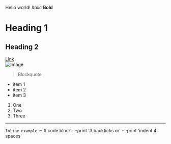 Hello world!
*Italic* 
**Bold** 
# Heading 1 
## Heading 2
[Link](http://google.com)	
![Image](https://i.redd.it/d5v96dhcaeb51.jpg)	
> Blockquote	
* item 1
* item 2
* item 3
1. One
2. Two
3. Three
---
`Inline example`
····# code block
····print '3 backticks or'
····print 'indent 4 spaces'

